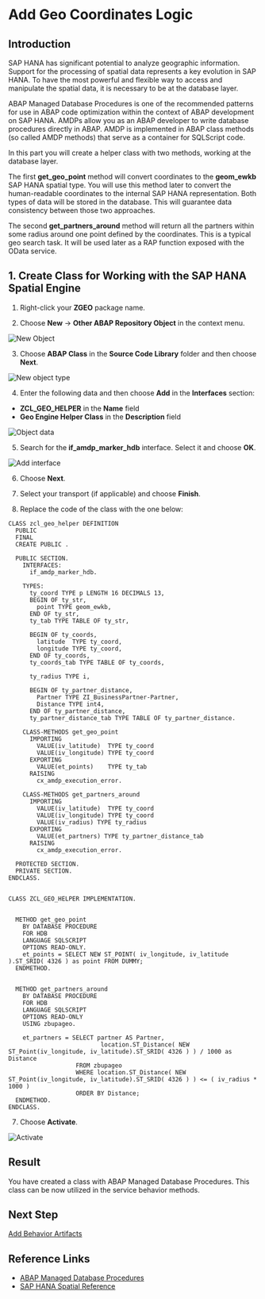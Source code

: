 # Add Geo Coordinates Logic

## Introduction 

SAP HANA has significant potential to analyze geographic information. Support for the processing of spatial data represents a key evolution in SAP HANA. To have the most powerful and flexible way to access and manipulate the spatial data, it is necessary to be at the database layer. 

ABAP Managed Database Procedures is one of the recommended patterns for use in ABAP code optimization within the context of ABAP development on SAP HANA. AMDPs allow you as an ABAP developer to write database procedures directly in ABAP. AMDP is implemented in ABAP class methods (so called AMDP methods) that serve as a container for SQLScript code.

In this part you will create a helper class with two methods, working at the database layer.

The first **get_geo_point** method will convert coordinates to the **geom_ewkb** SAP HANA spatial type. You will use this method later to convert the human-readable coordinates to the internal SAP HANA representation. Both types of data will be stored in the database. This will guarantee data consistency between those two approaches.

The second **get_partners_around** method will return all the partners within some radius around one point defined by the coordinates. This is a typical geo search task. It will be used later as a RAP function exposed with the OData service.

## 1. Create Class for Working with the SAP HANA Spatial Engine

1. Right-click your **ZGEO** package name.

2. Choose **New** &rarr; **Other ABAP Repository Object** in the context menu.

  ![New Object](../common-images/new-object.png) 

3. Choose **ABAP Class** in the **Source Code Library** folder and then choose **Next**.

  ![New object type](../common-images/new-abap-class.png) 

4. Enter the following data and then choose **Add** in the **Interfaces** section:

  - **ZCL_GEO_HELPER** in the **Name** field
  - **Geo Engine Helper Class** in the **Description** field

  ![Object data](img/class-details.png) 

5. Search for the **if_amdp_marker_hdb** interface. Select it and choose **OK**.

  ![Add interface](img/add-interface.png)

6. Choose **Next**.

5. Select your transport (if applicable) and choose **Finish**.

6. Replace the code of the class with the one below:

~~~abap
CLASS zcl_geo_helper DEFINITION
  PUBLIC
  FINAL
  CREATE PUBLIC .

  PUBLIC SECTION.
    INTERFACES:
      if_amdp_marker_hdb.

    TYPES:
      ty_coord TYPE p LENGTH 16 DECIMALS 13,
      BEGIN OF ty_str,
        point TYPE geom_ewkb,
      END OF ty_str,
      ty_tab TYPE TABLE OF ty_str,

      BEGIN OF ty_coords,
        latitude  TYPE ty_coord,
        longitude TYPE ty_coord,
      END OF ty_coords,
      ty_coords_tab TYPE TABLE OF ty_coords,

      ty_radius TYPE i,

      BEGIN OF ty_partner_distance,
        Partner TYPE ZI_BusinessPartner-Partner,
        Distance TYPE int4,
      END OF ty_partner_distance,
      ty_partner_distance_tab TYPE TABLE OF ty_partner_distance.

    CLASS-METHODS get_geo_point
      IMPORTING
        VALUE(iv_latitude)  TYPE ty_coord
        VALUE(iv_longitude) TYPE ty_coord
      EXPORTING
        VALUE(et_points)    TYPE ty_tab
      RAISING
        cx_amdp_execution_error.

    CLASS-METHODS get_partners_around
      IMPORTING
        VALUE(iv_latitude)  TYPE ty_coord
        VALUE(iv_longitude) TYPE ty_coord
        VALUE(iv_radius) TYPE ty_radius
      EXPORTING
        VALUE(et_partners) TYPE ty_partner_distance_tab
      RAISING
        cx_amdp_execution_error.

  PROTECTED SECTION.
  PRIVATE SECTION.
ENDCLASS.


CLASS ZCL_GEO_HELPER IMPLEMENTATION.


  METHOD get_geo_point
    BY DATABASE PROCEDURE
    FOR HDB
    LANGUAGE SQLSCRIPT
    OPTIONS READ-ONLY.
    et_points = SELECT NEW ST_POINT( iv_longitude, iv_latitude ).ST_SRID( 4326 ) as point FROM DUMMY;
  ENDMETHOD.


  METHOD get_partners_around
    BY DATABASE PROCEDURE
    FOR HDB
    LANGUAGE SQLSCRIPT
    OPTIONS READ-ONLY
    USING zbupageo.

    et_partners = SELECT partner AS Partner,
                          location.ST_Distance( NEW ST_Point(iv_longitude, iv_latitude).ST_SRID( 4326 ) ) / 1000 as Distance
                   FROM zbupageo
                   WHERE location.ST_Distance( NEW ST_Point(iv_longitude, iv_latitude).ST_SRID( 4326 ) ) <= ( iv_radius * 1000 )
                   ORDER BY Distance;
  ENDMETHOD.
ENDCLASS.
~~~

7. Choose **Activate**.
   
  ![Activate](../common-images/activate-button.png)


## Result

You have created a class with ABAP Managed Database Procedures. This class can be now utilized in the service behavior methods.

## Next Step

[Add Behavior Artifacts](../behavior-definition/README.md)

## Reference Links

- [ABAP Managed Database Procedures](https://help.sap.com/docs/abap-cloud/abap-development-tools-user-guide/abap-managed-database-procedures-amdp)
- [SAP HANA Spatial Reference](https://help.sap.com/docs/SAP_HANA_PLATFORM/cbbbfc20871e4559abfd45a78ad58c02/e1c934157bd14021a3b43b5822b2cbe9.html)
